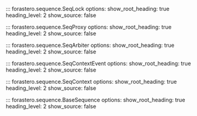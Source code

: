 ::: forastero.sequence.SeqLock
    options:
      show_root_heading: true
      heading_level: 2
      show_source: false

::: forastero.sequence.SeqProxy
    options:
      show_root_heading: true
      heading_level: 2
      show_source: false

::: forastero.sequence.SeqArbiter
    options:
      show_root_heading: true
      heading_level: 2
      show_source: false

::: forastero.sequence.SeqContextEvent
    options:
      show_root_heading: true
      heading_level: 2
      show_source: false

::: forastero.sequence.SeqContext
    options:
      show_root_heading: true
      heading_level: 2
      show_source: false

::: forastero.sequence.BaseSequence
    options:
      show_root_heading: true
      heading_level: 2
      show_source: false
